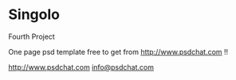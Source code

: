 # Singolo
Fourth Project

One page psd template free to get from http://www.psdchat.com !!

http://www.psdchat.com
info@psdchat.com
